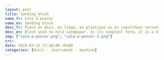 ```yaml
---
layout: post
title: Sanding_block
name_fr: Cale à poncer
name_en: Sanding block
desc_fr: Pièce en bois, en liège, en plastique ou en caoutchouc servant à recevoir un abrasif afin de poncer à la main à plat d'une manière uniforme.
desc_en: Block used to hold sandpaper. In its simplest form, it is a block of wood or cork with one smooth flat side. The user wraps the sandpaper around the block, and holds it in place (by inserting a fitted piece of cardboard under the sandpaper, one can soften the impact on the wood and protect against tears or uneven wear on the sandpaper). Sanding blocks are helpful because they prevent the "waves" created by plain sandpaper.
img: ["cale-a-poncer.png", "cale-a-poncer-2.png"]
src: 
date: 2019-03-15 17:58:00 +0100
categories: [Outil - instrument - machine]
---
```


